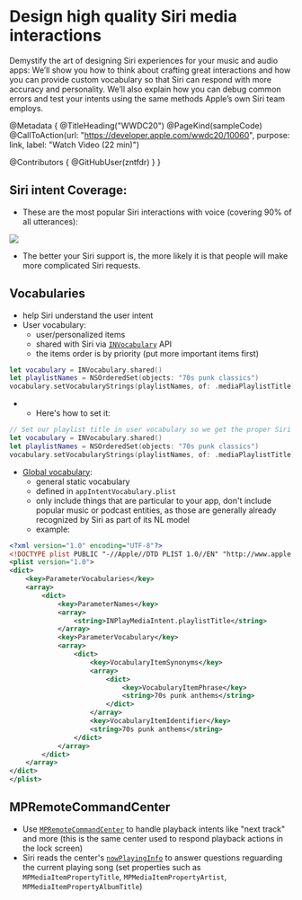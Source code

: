 # Design high quality Siri media interactions

Demystify the art of designing Siri experiences for your music and audio apps: We’ll show you how to think about crafting great interactions and how you can provide custom vocabulary so that Siri can respond with more accuracy and personality. We’ll also explain how you can debug common errors and test your intents using the same methods Apple’s own Siri team employs.

@Metadata {
   @TitleHeading("WWDC20")
   @PageKind(sampleCode)
   @CallToAction(url: "https://developer.apple.com/wwdc20/10060", purpose: link, label: "Watch Video (22 min)")

   @Contributors {
      @GitHubUser(zntfdr)
   }
}



## Siri intent Coverage:

- These are the most popular Siri interactions with voice (covering 90% of all utterances):

![][popularImage]

- The better your Siri support is, the more likely it is that people will make more complicated Siri requests.

## Vocabularies

- help Siri understand the user intent
- User vocabulary:
  - user/personalized items
  - shared with Siri via [`INVocabulary`][INVocabulary] API
  - the items order is by priority (put more important items first)

```swift
let vocabulary = INVocabulary.shared()
let playlistNames = NSOrderedSet(objects: "70s punk classics")
vocabulary.setVocabularyStrings(playlistNames, of: .mediaPlaylistTitle) 
```

-  
  - Here's how to set it:

```swift
// Set our playlist title in user vocabulary so we get the proper Siri intent
let vocabulary = INVocabulary.shared()
let playlistNames = NSOrderedSet(objects: "70s punk classics")
vocabulary.setVocabularyStrings(playlistNames, of: .mediaPlaylistTitle)
```

- [Global vocabulary][globalVocabulary]:
  - general static vocabulary
  - defined in `appIntentVocabulary.plist`
  - only include things that are particular to your app, don't include popular music or podcast entities, as those are generally already recognized by Siri as part of its NL model
  - example:

```xml
<?xml version="1.0" encoding="UTF-8"?>
<!DOCTYPE plist PUBLIC "-//Apple//DTD PLIST 1.0//EN" "http://www.apple.com/DTDs/PropertyList-1.0.dtd">
<plist version="1.0">
<dict>
	<key>ParameterVocabularies</key>
	<array>
		<dict>
			<key>ParameterNames</key>
			<array>
				<string>INPlayMediaIntent.playlistTitle</string>
			</array>
			<key>ParameterVocabulary</key>
			<array>
				<dict>
					<key>VocabularyItemSynonyms</key>
					<array>
						<dict>
							<key>VocabularyItemPhrase</key>
							<string>70s punk anthems</string>
						</dict>
					</array>          
					<key>VocabularyItemIdentifier</key>
					<string>70s punk anthems</string>
				</dict>
			</array>
		</dict>
	</array>
</dict>
</plist>
```

## MPRemoteCommandCenter

- Use [`MPRemoteCommandCenter`][MPRemoteCommandCenter] to handle playback intents like "next track" and more (this is the same center used to respond playback actions in the lock screen)
- Siri reads the center's [`nowPlayingInfo`][nowPlayingInfo] to answer questions reguarding the current playing song (set properties such as `MPMediaItemPropertyTitle`, `MPMediaItemPropertyArtist`, `MPMediaItemPropertyAlbumTitle`)

[popularImage]: popular.png

[nowPlayingInfo]: https://developer.apple.com/documentation/mediaplayer/mpnowplayinginfocenter/1615903-nowplayinginfo
[MPRemoteCommandCenter]: https://developer.apple.com/documentation/mediaplayer/mpremotecommandcenter
[INVocabulary]: https://developer.apple.com/documentation/sirikit/invocabulary
[globalVocabulary]: https://developer.apple.com/documentation/sirikit/registering_custom_vocabulary_with_sirikit/global_vocabulary_reference
